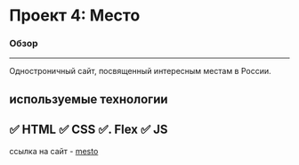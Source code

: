 # Проект 4: Место


### Обзор
---
Одностроничный сайт, посвященный интересным местам в России.




**используемые технологии**
---
:white_check_mark: HTML
:white_check_mark: CSS
:white_check_mark:. Flex
:white_check_mark: JS
---

ссылка на  сайт - [mesto](https://siarheibit.github.io/mesto/)




